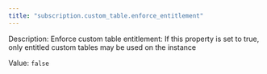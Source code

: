 ```yaml
---
title: "subscription.custom_table.enforce_entitlement"
---
```


Description: Enforce custom table entitlement: If this property is set
			to true, only entitled custom tables may be used on the instance
		

Value: `false`